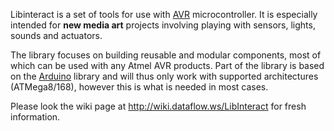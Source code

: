 Libinteract is a set of tools for use with [AVR](http://www.atmel.com/products/AVR/) microcontroller. It is especially intended for **new media art** projects involving playing with sensors, lights, sounds and actuators.

The library focuses on building reusable and modular components, most of which can be used with any Atmel AVR products. Part of the library is based on the [Arduino](http://arduino.cc) library and will thus only work with supported architectures (ATMega8/168), however this is what is needed in most cases.

Please look the wiki page at http://wiki.dataflow.ws/LibInteract for fresh information.